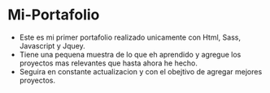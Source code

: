 # Mi-Portafolio

- Este es mi primer portafolio realizado unicamente con Html, Sass, Javascript y Jquey.
- Tiene una pequena muestra de lo que eh aprendido y agregue los proyectos mas relevantes que hasta ahora he hecho.
- Seguira en constante actualizacion y con el obejtivo de agregar mejores proyectos.
